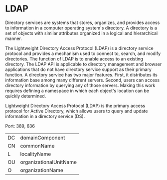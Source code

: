 # LDAP
Directory services are systems that stores, organizes, and provides access to information in a computer operating system's directory. A directory is a set of objects with similar attributes organized in a logical and hierarchical manner.

The Lightweight Directory Access Protocol (LDAP) is a directory service protocol and provides a mechanism used to connect to, search, and modify directories. The function of LDAP is to enable access to an existing directory. The LDAP API is applicable to directory management and browser applications that do not have directory service support as their primary function. A directory service has two major features. First, it distributes its information base among many different servers. Second, users can access directory information by querying any of those servers. Making this work requires defining a namespace in which each object's location can be quickly determined.

Lightweight Directory Access Protocol (LDAP) is the primary access protocol for Active Directory, which allows users to query and update information in a directory service (DS).

Port: 389, 636

|||
|--|--|
|DC|domainComponent|
|CN|commonName|
|L|localityName|
|OU|organizationalUnitName|
|O|organizationName|